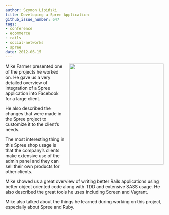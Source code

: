 ```yaml
---
author: Szymon Lipiński
title: Developing a Spree Application
github_issue_number: 647
tags:
- conference
- ecommerce
- rails
- social-networks
- spree
date: 2012-06-15
---
```


<a href="/blog/2012/06/developing-spree-application/image-0-big.jpeg" imageanchor="1" style="clear: right; float: right; margin-bottom: 1em; margin-left: 1em;"><img border="0" height="320" src="/blog/2012/06/developing-spree-application/image-0.jpeg" width="300"/></a>

Mike Farmer presented one of the projects he worked on. He gave us a very detailed overview of integration of a Spree application into Facebook for a large client.

He also described the changes that were made in the Spree project to customize it to the client’s needs.

The most interesting thing in this Spree shop usage is that the company’s clients make extensive use of the admin panel and they can sell their own products for other clients.

Mike showed us a great overview of writing better Rails applications using better object oriented code along with TDD and extensive SASS usage. He also described the great tools he uses including Screen and Vagrant.

Mike also talked about the things he learned during working on this project, especially about Spree and Ruby.
